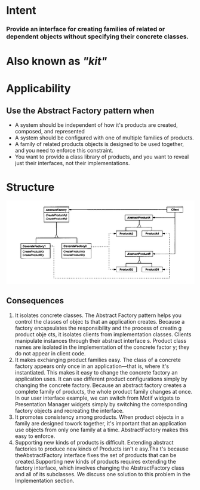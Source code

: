 # Intent

### Provide an interface for creating families of related or dependent objects without specifying their concrete classes.

# Also known as _"kit"_

# Applicability

Use the Abstract Factory pattern when
-   
-   A system should be independent of how it's products are created, composed, and represented
-   A system should be configured with one of multiple families of products.
-   A family of related products objects is designed to be used together, and you need to enforce this constraint.
- You want to provide a class library of products, and you want to reveal just their interfaces, not their implementations.

# Structure

![img.png](img.png)

Consequences
-
1. It isolates concrete classes. The Abstract Factory pattern helps you control the
    classes of objec ts that an application creates. Because a factory encapsulates
    the responsibility and the process of creatin g product obje cts, it isolates clients
    from implementation classes. Clients manipulate instances through their
    abstract interface s. Product class names are isolated in the implementation
    of the concrete factor y; they do not appear in client code.
2. It makes exchanging product families easy. The class of a concrete factory appears
   only once in an application—that is, where it's instantiated. This makes it
   easy to change the concrete factory an application uses. It can use different
   product configurations simply by changing the concrete factory. Because an
   abstract factory creates a complete family of products, the whole product
   family changes at once. In our user interface example, we can switch from
   Motif widgets to Presentation Manager widgets simply by switching the
   corresponding factory objects and recreating the interface.
3. It promotes consistency among products. When product objects in a family are designed towork together, it's important 
   that an application use objects from only one family at a time. AbstractFactory makes this easy to enforce.
4. Supporting new kinds of products is difficult. Extending abstract factories to
   produce new kinds of Products isn't e asy.Tha t's because theAbstractFactory
   interface fixes the set of products that can be created.Supporting new kinds of
   products requires extending the factory interface, which involves changing
   the AbstractFactory class and all of its subclasses. We discuss one solution to
   this problem in the Implementation section.